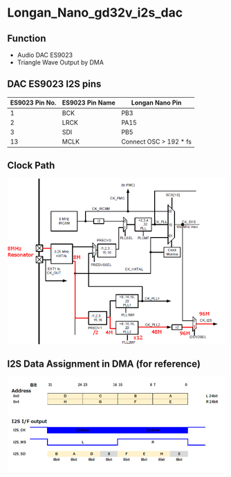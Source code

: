 # Longan_Nano_gd32v_i2s_dac
## Function
- Audio DAC ES9023
- Triangle Wave Output by DMA

## DAC ES9023 I2S pins

| ES9023 Pin No. | ES9023 Pin Name | Longan Nano Pin |
----|----|---- 
| 1 | BCK | PB3 |
| 2 | LRCK | PA15 |
| 3 | SDI | PB5 |
| 13 | MCLK | Connect OSC > 192 * fs |

## Clock Path
![Clock Path](I2S_Clock_Path2.png)

## I2S Data Assignment in DMA (for reference)
![DMA Data](DMA_I2S_en.png)
